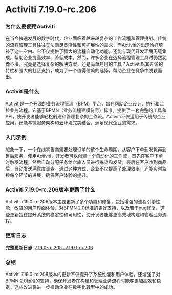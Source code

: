 # Activiti 7.19.0-rc.206
### 为什么要使用Activiti

在当今快速发展的数字时代，企业面临着越来越复杂的工作流程和管理挑战。传统的流程管理工具往往无法满足灵活性和可扩展性的需求，而Activiti的出现恰好填补了这一空白。它不仅提供了强大的流程自动化功能，还能与现代开发环境无缝集成，帮助企业提高效率、降低成本。然而，许多企业在选择流程管理工具时仍然犹豫不决，究竟是选择复杂的解决方案，还是简单易用的工具？Activiti以其开源的特性和强大的社区支持，成为了一个值得信赖的选择，帮助企业在竞争中脱颖而出。

### Activiti是什么

Activiti是一个开源的业务流程管理（BPM）平台，旨在帮助企业设计、执行和监控业务流程。它基于BPMN（业务流程建模符号）标准，提供了一套完整的工具和API，使开发者能够轻松创建和管理复杂的工作流。Activiti不仅适用于传统的企业应用，还能与微服务架构和云环境完美结合，满足现代企业的需求。

### 入门示例

想象一下，一个在线零售商需要处理订单的整个生命周期，从客户下单到发货再到售后服务。使用Activiti，开发者可以创建一个自动化的工作流，首先在客户下单时触发流程，然后自动分配任务给仓库人员进行拣货和发货，最后在客户收到商品后，自动发送满意度调查。通过这种方式，企业不仅提高了处理效率，还能实时监控每个环节的进展，确保客户体验的提升。

### Activiti 7.19.0-rc.206版本更新了什么

Activiti 7.19.0-rc.206版本主要更新了多个功能和修复，包括增强的流程引擎性能、改进的用户界面体验、对BPMN 2.0标准的更好支持，以及若干bug修复。这些更新旨在提升系统的稳定性和可用性，使开发者能够更高效地构建和管理业务流程。

### 更新日志

**完整更新日志**: [7.19.0-rc.205...7.19.0-rc.206](https://github.com/Activiti/Activiti/compare/7.19.0-rc.205...7.19.0-rc.206)

### 总结

Activiti 7.19.0-rc.206版本的更新不仅提升了系统性能和用户体验，还增强了对BPMN 2.0标准的支持，确保开发者在构建和管理业务流程时能够更加高效和稳定。这些改进将进一步推动企业在数字化转型中的成功。